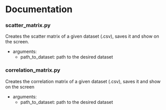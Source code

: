 # Documentation

### scatter_matrix.py

Creates the scatter matrix of a given dataset (.csv), saves it and show on the screen.

- arguments:
    - path_to_dataset: path to the desired dataset

### correlation_matrix.py

Creates the correlation matrix of a given dataset (.csv), saves it and show on the screen

- arguments:
    - path_to_dataset: path to the desired dataset
